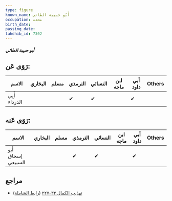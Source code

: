 ```yaml
---
type: figure
known_name: أَبُو حبيبة الطائي
occupation: محدث
birth_date:
passing_date:
tahdhib_id: 7302
---
```

##### أبو حبيبة الطائي

## رَوَى عَن:
| الاسم         | البخاري | مسلم | الترمذي | النسائي | ابن ماجه | أبي داود | Others |
| ------------- | ------- | ---- | ------- | ------- | -------- | -------- | ------ |
| أَبِي الدرداء |         |      | ✔       | ✔       |          | ✔        |        |
## رَوَى عَنه:
| الاسم             | البخاري | مسلم | الترمذي | النسائي | ابن ماجه | أبي داود | Others |
| ----------------- | ------- | ---- | ------- | ------- | -------- | -------- | ------ |
| أبو إسحاق السبيعي |         |      | ✔       | ✔       |          | ✔        |        |
## مراجع
- [تهذيب الكمال ٣٣-٢٢٧](obsidian://open?vault=Tahdhib-al-Kamal&file=Figures/٧٣٠٢-أبو%20حبيبة%20الطائي) ([رابط الشاملة](https://shamela.ws/book/3722/17898))